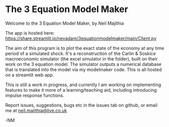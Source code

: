 # The 3 Equation Model Maker
Welcome to the 3 Equation Model Maker, by Neil Majithia

The app is hosted here: https://share.streamlit.io/nevadam/3equationmodelmaker/main/Client.py 

The aim of this program is to plot the exact state of the economy at any time period of a simulated shock.
It's a reconstruction of the Carlin & Soskice macroeconomic simulator (the excel simulator in the folder), built on their work on the 3 equation model.
The simulator outputs a numerical database that is translated into the model via my modelmaker code. This is all hosted on a streamlit web app.

This is still a work in progress, and currently I am working on implementing features to make it more of a learning/teaching aid, including introducing impulse response functions.

Report issues, suggestions, bugs etc in the issues tab on github, or email me at neil.majithia@live.co.uk 

-NM
